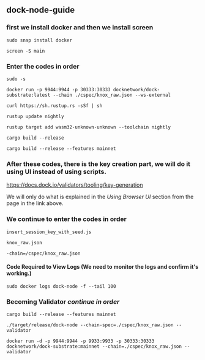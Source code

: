 ## dock-node-guide

### first we install docker and then we install screen
```
sudo snap install docker

screen -S main
```

### Enter the codes in order
```
sudo -s

docker run -p 9944:9944 -p 30333:30333 docknetwork/dock-substrate:latest --chain ./cspec/knox_raw.json --ws-external

curl https://sh.rustup.rs -sSf | sh

rustup update nightly

rustup target add wasm32-unknown-unknown --toolchain nightly

cargo build --release

cargo build --release --features mainnet
```
### After these codes, there is the key creation part, we will do it using UI instead of using scripts.

https://docs.dock.io/validators/tooling/key-generation

We will only do what is explained in the _Using Browser UI_ section from the page in the link above.

### We continue to enter the codes in order
```
insert_session_key_with_seed.js

knox_raw.json

-chain=/cspec/knox_raw.json

```

#### Code Required to View Logs (We need to monitor the logs and confirm it's working.)

```
sudo docker logs dock-node -f --tail 100
```

### Becoming Validator _continue in order_

```
cargo build --release --features mainnet

./target/release/dock-node --chain-spec=./cspec/knox_raw.json --validator 

docker run -d -p 9944:9944 -p 9933:9933 -p 30333:30333 docknetwork/dock-substrate:mainnet --chain=./cspec/knox_raw.json --validator

```
